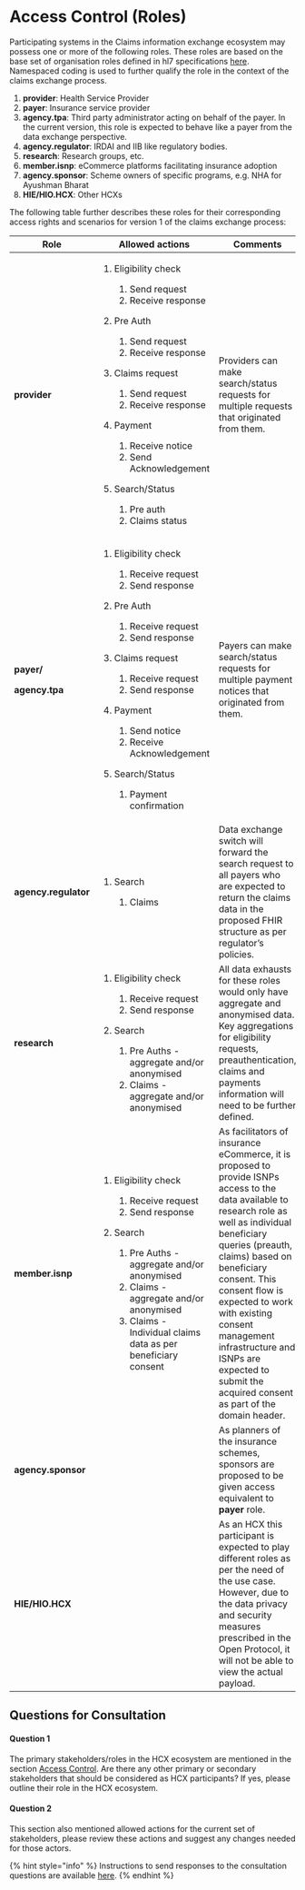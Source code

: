 # Access Control (Roles)

Participating systems in the Claims information exchange ecosystem may possess one or more of the following roles. These roles are based on the base set of organisation roles defined in hl7 specifications [here](https://www.hl7.org/fhir/valueset-organization-role.html). Namespaced coding is used to further qualify the role in the context of the claims exchange process.

1. **provider**: Health Service Provider
2. **payer**: Insurance service provider
3. **agency.tpa**: Third party administrator acting on behalf of the payer. In the current version, this role is expected to behave like a payer from the data exchange perspective.
4. **agency.regulator**: IRDAI and IIB like regulatory bodies.
5. **research**: Research groups, etc.
6. **member.isnp**: eCommerce platforms facilitating insurance adoption
7. **agency.sponsor**: Scheme owners of specific programs, e.g. NHA for Ayushman Bharat
8. **HIE/HIO.HCX**: Other HCXs

The following table further describes these roles for their corresponding access rights and scenarios for version 1 of the claims exchange process:

| **Role**                                                         | **Allowed actions**                                                                                                                                                                                                                                                                                                                                                                                                                    | **Comments**                                                                                                                                                                                                                                                                                                                                                                              |
| ---------------------------------------------------------------- | -------------------------------------------------------------------------------------------------------------------------------------------------------------------------------------------------------------------------------------------------------------------------------------------------------------------------------------------------------------------------------------------------------------------------------------- | ----------------------------------------------------------------------------------------------------------------------------------------------------------------------------------------------------------------------------------------------------------------------------------------------------------------------------------------------------------------------------------------- |
| **provider**                                                     | <ol><li><p>Eligibility check</p><ol><li>Send request</li><li>Receive response</li></ol></li><li><p>Pre Auth</p><ol><li>Send request</li><li>Receive response</li></ol></li><li><p>Claims request</p><ol><li>Send request</li><li>Receive response</li></ol></li><li><p>Payment</p><ol><li>Receive notice</li><li>Send Acknowledgement</li></ol></li><li><p>Search/Status</p><ol><li>Pre auth</li><li>Claims status</li></ol></li></ol> | Providers can make search/status requests for multiple requests that originated from them.                                                                                                                                                                                                                                                                                                |
| <p><strong>payer/</strong></p><p><strong>agency.tpa</strong></p> | <ol><li><p>Eligibility check</p><ol><li>Receive request</li><li>Send response</li></ol></li><li><p>Pre Auth</p><ol><li>Receive request</li><li>Send response</li></ol></li><li><p>Claims request</p><ol><li>Receive request</li><li>Send response</li></ol></li><li><p>Payment</p><ol><li>Send notice</li><li>Receive Acknowledgement</li></ol></li><li><p>Search/Status</p><ol><li>Payment confirmation</li></ol></li></ol>           | Payers can make search/status requests for multiple payment notices that originated from them.                                                                                                                                                                                                                                                                                            |
| **agency.regulator**                                             | <ol><li><p>Search</p><ol><li>Claims</li></ol></li></ol>                                                                                                                                                                                                                                                                                                                                                                                | Data exchange switch will forward the search request to all payers who are expected to return the claims data in the proposed FHIR structure as per regulator’s policies.                                                                                                                                                                                                                 |
| **research**                                                     | <ol><li><p>Eligibility check</p><ol><li>Receive request</li><li>Send response</li></ol></li><li><p>Search</p><ol><li>Pre Auths - aggregate and/or anonymised</li><li>Claims - aggregate and/or anonymised</li></ol></li></ol>                                                                                                                                                                                                          | All data exhausts for these roles would only have aggregate and anonymised data. Key aggregations for eligibility requests, preauthentication, claims and payments information will need to be further defined.                                                                                                                                                                           |
| **member.isnp**                                                  | <ol><li><p>Eligibility check</p><ol><li>Receive request</li><li>Send response</li></ol></li><li><p>Search</p><ol><li>Pre Auths - aggregate and/or anonymised</li><li>Claims - aggregate and/or anonymised</li><li>Claims - Individual claims data as per beneficiary consent</li></ol></li></ol>                                                                                                                                       | As facilitators of insurance eCommerce, it is proposed to provide ISNPs access to the data available to research role as well as individual beneficiary queries (preauth, claims) based on beneficiary consent. This consent flow is expected to work with existing consent management infrastructure and ISNPs are expected to submit the acquired consent as part of the domain header. |
| **agency.sponsor**                                               |                                                                                                                                                                                                                                                                                                                                                                                                                                        | As planners of the insurance schemes, sponsors are proposed to be given access equivalent to **payer** role.                                                                                                                                                                                                                                                                              |
| **HIE/HIO.HCX**                                                  |                                                                                                                                                                                                                                                                                                                                                                                                                                        | As an HCX this participant is expected to play different roles as per the need of the use case. However, due to the data privacy and security measures prescribed in the Open Protocol, it will not be able to view the actual payload.                                                                                                                                                   |

## Questions for Consultation

#### Question 1&#x20;

The primary stakeholders/roles in the HCX ecosystem are mentioned in the section [Access Control](access-control-roles.md). Are there any other primary or secondary stakeholders that should be considered as  HCX participants? If yes, please outline their role in the HCX ecosystem.

#### Question 2

This section also mentioned allowed actions for the current set of stakeholders, please review these actions and suggest any changes needed for those actors.&#x20;

{% hint style="info" %}
Instructions to send responses to the consultation questions are available [here](../../how-to-submit-responses.md).
{% endhint %}
